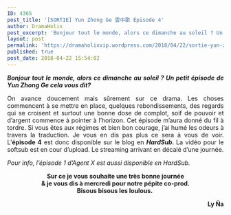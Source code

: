 ```yaml
---
ID: 4365
post_title: '[SORTIE] Yun Zhong Ge 雲中歌 Épisode 4'
author: DramaHolix
post_excerpt: 'Bonjour tout le monde, alors ce dimanche au soleil ? Un petit &eacute;pisode de Yun Zhong Ge cela vous dit?&nbsp; On avance doucement mais s&ucirc;rement sur ce drama. Les choses commencent &agrave; se mettre en place, quelques rebondissements, des regards qui se croisent et surtout une bonne dose de complot, soif de pouvoir et d&rsquo;argent&hellip; <a href="https://dramaholixvip.wordpress.com/2018/04/22/sortie-yun-zhong-ge-%E9%9B%B2%E4%B8%AD%E6%AD%8C-episode-4/">Lire la suite <span>[SORTIE] Yun Zhong Ge &#38642;&#20013;&#27468; &Eacute;pisode&nbsp;4</span></a>'
layout: post
permalink: 'https://dramaholixvip.wordpress.com/2018/04/22/sortie-yun-zhong-ge-%E9%9B%B2%E4%B8%AD%E6%AD%8C-episode-4/'
published: true
post_date: 2018-04-22 15:54:02
---
```

<p style="text-align:justify;"><strong><em><img data-attachment-id="3792" data-permalink="https://dramaholixvip.wordpress.com/2018/04/22/sortie-yun-zhong-ge-%e9%9b%b2%e4%b8%ad%e6%ad%8c-episode-4/yun-zhong-ge-episode-04/" data-orig-file="https://dramaholixvip.files.wordpress.com/2018/04/yun-zhong-ge-episode-04.jpg?w=1086" data-orig-size="600,400" data-comments-opened="1" data-image-meta="{&quot;aperture&quot;:&quot;0&quot;,&quot;credit&quot;:&quot;&quot;,&quot;camera&quot;:&quot;&quot;,&quot;caption&quot;:&quot;&quot;,&quot;created_timestamp&quot;:&quot;0&quot;,&quot;copyright&quot;:&quot;&quot;,&quot;focal_length&quot;:&quot;0&quot;,&quot;iso&quot;:&quot;0&quot;,&quot;shutter_speed&quot;:&quot;0&quot;,&quot;title&quot;:&quot;&quot;,&quot;orientation&quot;:&quot;1&quot;}" data-image-title="YUN ZHONG GE EPISODE 04" data-image-description="" data-medium-file="https://dramaholixvip.files.wordpress.com/2018/04/yun-zhong-ge-episode-04.jpg?w=1086?w=300" data-large-file="https://dramaholixvip.files.wordpress.com/2018/04/yun-zhong-ge-episode-04.jpg?w=1086?w=600" class="aligncenter size-full wp-image-3792" src="https://united-subs.dearclouds.com/wp-content/uploads/2018/05/2eca8aedec5ae1ef0f0a7056f27e5bdc.jpg" alt="" srcset="https://dramaholixvip.files.wordpress.com/2018/04/yun-zhong-ge-episode-04.jpg 600w, https://dramaholixvip.files.wordpress.com/2018/04/yun-zhong-ge-episode-04.jpg?w=150 150w, https://dramaholixvip.files.wordpress.com/2018/04/yun-zhong-ge-episode-04.jpg?w=300 300w" sizes="(max-width: 600px) 100vw, 600px"   />Bonjour tout le monde, alors ce dimanche au soleil ? Un petit épisode de Yun Zhong Ge cela vous dit? </em></strong></p>
<p style="text-align:justify;">On avance doucement mais sûrement sur ce drama. Les choses commencent à se mettre en place, quelques rebondissements, des regards qui se croisent et surtout une bonne dose de complot, soif de pouvoir et d&rsquo;argent commence à pointer à l&rsquo;horizon. Cet épisode m&rsquo;aura donné du fil à tordre. Si vous êtes aux régimes et bien bon courage, j&rsquo;ai humé les odeurs à travers la traduction. Je vous en dis pas plus ce sera à vous de voir. L&rsquo;<strong>épisode 4</strong> est donc disponible sur le blog en <em><strong>HardSub. </strong></em>La vidéo pour le softsub est en cour d&rsquo;upload. Le streaming arrivant en décalé d&rsquo;une journée.</p>
<p><em>Pour info, l&rsquo;épisode 1 d&rsquo;Agent X est aussi disponible en HardSub.</em></p>
<p style="text-align:center;"><strong>Sur ce je vous souhaite une très bonne journée<br />
&amp; je vous dis à mercredi pour notre pépite co-prod.<br />
Bisous bisous les loulous. </strong></p>
<p style="text-align:right;"><strong>Ly Ña</strong></p>
<p style="text-align:justify;">